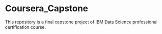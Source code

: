 # Coursera_Capstone
This repository is a final capstone project of IBM Data Science professional certification course.

